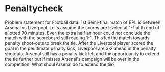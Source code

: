 # Penaltycheck
Problem statement for Football data:
1st Semi-final match of EPL is between Arsenal vs Liverpool. Let's assume the scores are leveled at 1-1 at th end of allotted 90 minutes. Even the extra half an hour could not conclude the match with the scoreboard still reading 1-1. This led the match towards penalty shoot-outs to break the tie. 
After the Liverpool player scored the goal in the peultimate penalty kick, Liverpool are 3-2 ahead in the penalty shotouts.
Arsenal still has a penalty kick left and the opportuanity to extend the tie further but if misses Arsenal's campaign will be over in the competition.
What shoul Arsenal do to extend the tie?
